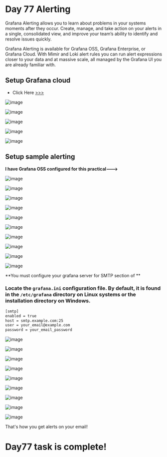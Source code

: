 # Day 77 Alerting

Grafana Alerting allows you to learn about problems in your systems moments after they occur. Create, manage, and take action on your alerts in a single, consolidated view, and improve your team’s ability to identify and resolve issues quickly.

Grafana Alerting is available for Grafana OSS, Grafana Enterprise, or Grafana Cloud. With Mimir and Loki alert rules you can run alert expressions closer to your data and at massive scale, all managed by the Grafana UI you are already familiar with.

## Setup Grafana cloud

- Click Here [>>>](https://grafana.com/products/cloud/)

![image](https://github.com/Chaitannyaa/90DaysOfDevOps/assets/117350787/56b2b892-2135-4047-bd67-5dedb63cc4d2)

![image](https://github.com/Chaitannyaa/90DaysOfDevOps/assets/117350787/48464aa4-451e-42f6-92d1-7340986dc71b)

![image](https://github.com/Chaitannyaa/90DaysOfDevOps/assets/117350787/5ab89c02-b868-48b8-817f-f9a70394c7f7)

![image](https://github.com/Chaitannyaa/90DaysOfDevOps/assets/117350787/ccdbb5c3-f9e5-49a2-b474-f12024b46c0a)

![image](https://github.com/Chaitannyaa/90DaysOfDevOps/assets/117350787/8483c70d-fa59-4fbd-8d1e-464e300b1208)

## Setup sample alerting 

**I have Grafana OSS configured for this practical--->**

![image](https://github.com/Chaitannyaa/90DaysOfDevOps/assets/117350787/24d87814-b0b1-4b26-b58a-9398f52e93ee)

![image](https://github.com/Chaitannyaa/90DaysOfDevOps/assets/117350787/591f975e-d63b-450c-9f70-df763e993782)

![image](https://github.com/Chaitannyaa/90DaysOfDevOps/assets/117350787/4801d604-97b6-489c-9a27-7876c4a93e39)

![image](https://github.com/Chaitannyaa/90DaysOfDevOps/assets/117350787/b95287fe-5a0f-488c-a505-f92ac7956d38)

![image](https://github.com/Chaitannyaa/90DaysOfDevOps/assets/117350787/4e37efc4-f492-4bea-b893-c5624a0e0062)

![image](https://github.com/Chaitannyaa/90DaysOfDevOps/assets/117350787/8bbc8916-0f98-4b7f-9148-b41c1bf8eee1)

![image](https://github.com/Chaitannyaa/90DaysOfDevOps/assets/117350787/f3ecfcf5-ca80-437a-81c0-63a562584073)

![image](https://github.com/Chaitannyaa/90DaysOfDevOps/assets/117350787/203649c1-a33c-48aa-9c86-63cf3b275ca3)

![image](https://github.com/Chaitannyaa/90DaysOfDevOps/assets/117350787/2b583b2b-26ed-4409-abf6-99283583ee43)

![image](https://github.com/Chaitannyaa/90DaysOfDevOps/assets/117350787/91527ad2-2aae-4432-a24f-e252d2f1ebcc)

**You  must configure your grafana server for SMTP section of **

### Locate the `grafana.ini` configuration file. By default, it is found in the `/etc/grafana` directory on Linux systems or the installation directory on Windows.

```sh
[smtp]
enabled = true
host = smtp.example.com:25
user = your_email@example.com
password = your_email_password
```
![image](https://github.com/Chaitannyaa/90DaysOfDevOps/assets/117350787/f100d95f-a471-4067-b5ac-c3444edb9e56)

![image](https://github.com/Chaitannyaa/90DaysOfDevOps/assets/117350787/48c80e32-3671-43d3-834b-3b9ca78fba98)

![image](https://github.com/Chaitannyaa/90DaysOfDevOps/assets/117350787/59c29f1f-5f80-49d0-b0ec-4b2abefc56c1)

![image](https://github.com/Chaitannyaa/90DaysOfDevOps/assets/117350787/e1987fca-25a8-4b45-9f18-08efffe088ef)

![image](https://github.com/Chaitannyaa/90DaysOfDevOps/assets/117350787/f99cde69-61dc-4a74-a5f4-2e083338e407)

![image](https://github.com/Chaitannyaa/90DaysOfDevOps/assets/117350787/67a214fb-8cf3-434a-84ba-dc5f508e34d8)

![image](https://github.com/Chaitannyaa/90DaysOfDevOps/assets/117350787/960e4a33-176b-472a-8e5a-958b66d5ffc2)

![image](https://github.com/Chaitannyaa/90DaysOfDevOps/assets/117350787/6d6cc2ea-2136-40d2-8ea4-0661a6c16f59)

![image](https://github.com/Chaitannyaa/90DaysOfDevOps/assets/117350787/cf8db6a3-51c6-4da8-ae83-9675d36c75c7)

That's how you get alerts on your email!

# Day77 task is complete!















